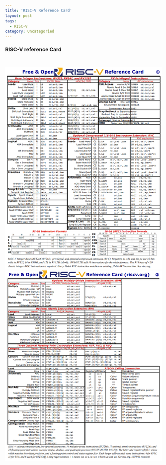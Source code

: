```yaml
---
title: 'RISC-V Reference Card'
layout: post
tags:
  - RISC-V
category: Uncategoried
---
```

### RISC-V reference Card

<br>

![](/assets/ext_images/riscv/card1.png)
![](/assets/ext_images/riscv/card2.png)
